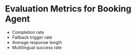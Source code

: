 # Evaluation Metrics for Booking Agent

- Completion rate
- Fallback trigger rate
- Average response length
- Multilingual success rate
